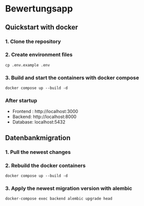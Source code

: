 # Bewertungsapp

## Quickstart with docker

### 1. Clone the repository

### 2. Create environment files

<pre lang="md"><code>cp .env.example .env</code></pre>

### 3. Build and start the containers with docker compose

`docker compose up --build -d`

### After startup

- Frontend : http://localhost:3000
- Backend: http://localhost:8000
- Database: localhost:5432

## Datenbankmigration

### 1. Pull the newest changes

### 2. Rebuild the docker containers

`docker compose up --build -d`

### 3. Apply the newest migration version with alembic

`docker-compose exec backend alembic upgrade head`




